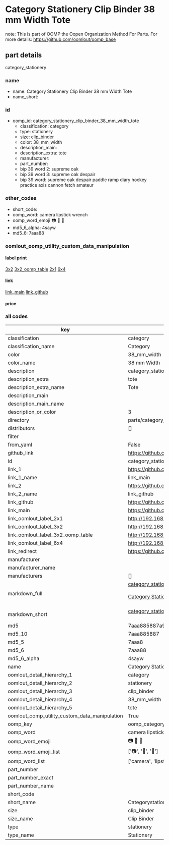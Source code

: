 # Category Stationery Clip Binder 38 mm Width Tote  

note: This is part of OOMP the Oopen Organization Method For Parts. For more details: https://github.com/oomlout/oomp_base

##  part details
  



category_stationery



### name
* name: Category Stationery Clip Binder 38 mm Width Tote
* name_short: 
### id
* oomp_id: category_stationery_clip_binder_38_mm_width_tote
  * classification: category
  * type: stationery
  * size: clip_binder
  * color: 38_mm_width
  * description_main: 
  * description_extra: tote
  * manufacturer: 
  * part_number: 
  * bip 39 word 2: supreme oak
  * bip 39 word 3: supreme oak despair
  * bip 39 word: supreme oak despair paddle ramp diary hockey practice axis cannon fetch amateur

### other_codes
* short_code: 
* oomp_word: camera lipstick wrench
* oomp_word_emoji :camera: :lipstick: :wrench:
* md5_6_alpha: 4sayw
* md5_6: 7aaa88






### oomlout_oomp_utility_custom_data_manipulation
#### label print
[3x2](http://192.168.1.245:1112/?label=oomp%204sayw)
[3x2_oomp_table](http://192.168.1.108:1112/?label=oomp%204sayw)
[2x1](http://192.168.1.242:1112/?label=oomp%204sayw)
[6x4](http://192.168.1.55:1112/?label=oomp%204sayw)    

#### link

[link_main](https://github.com/oomlout/oomlout_oomp_version_1_messy/tree/main/parts/category_stationery_clip_binder_38_mm_width_tote) [link_github](https://github.com/oomlout/oomlout_oomp_version_1_messy/tree/main/parts/category_stationery_clip_binder_38_mm_width_tote)                             

#### price







### all codes 
| key | value |  
| --- | --- |  
| classification | category |  
| classification_name | Category |  
| color | 38_mm_width |  
| color_name | 38 mm Width |  
| description | category_stationery |  
| description_extra | tote |  
| description_extra_name | Tote |  
| description_main |  |  
| description_main_name |  |  
| description_or_color | 3  |  
| directory | parts/category_stationery_clip_binder_38_mm_width_tote |  
| distributors | [] |  
| filter |  |  
| from_yaml | False |  
| github_link | https://github.com/oomlout/oomlout_oomp_part_src/tree/main/parts/category_stationery_clip_binder_38_mm_width_tote |  
| id | category_stationery_clip_binder_38_mm_width_tote |  
| link_1 | https://github.com/oomlout/oomlout_oomp_version_1_messy/tree/main/parts/category_stationery_clip_binder_38_mm_width_tote |  
| link_1_name | link_main |  
| link_2 | https://github.com/oomlout/oomlout_oomp_version_1_messy/tree/main/parts/category_stationery_clip_binder_38_mm_width_tote |  
| link_2_name | link_github |  
| link_github | https://github.com/oomlout/oomlout_oomp_version_1_messy/tree/main/parts/category_stationery_clip_binder_38_mm_width_tote |  
| link_main | https://github.com/oomlout/oomlout_oomp_version_1_messy/tree/main/parts/category_stationery_clip_binder_38_mm_width_tote |  
| link_oomlout_label_2x1 | http://192.168.1.242:1112/?label=oomp%204sayw |  
| link_oomlout_label_3x2 | http://192.168.1.245:1112/?label=oomp%204sayw |  
| link_oomlout_label_3x2_oomp_table | http://192.168.1.108:1112/?label=oomp%204sayw |  
| link_oomlout_label_6x4 | http://192.168.1.55:1112/?label=oomp%204sayw |  
| link_redirect | https://github.com/oomlout/oomlout_oomp_version_1_messy/tree/main/parts/category_stationery_clip_binder_38_mm_width_tote |  
| manufacturer |  |  
| manufacturer_name |  |  
| manufacturers | [] |  
| markdown_full | [category_stationery_clip_binder_38_mm_width_tote](none)<br>[](none)<br>[Category Stationery Clip Binder 38 Mm Width Tote](none)<br><br> |  
| markdown_short | [category_stationery_clip_binder_38_mm_width_tote](none)<br><br> |  
| md5 | 7aaa885887a96d8cf558b9ec7825f6cf |  
| md5_10 | 7aaa885887 |  
| md5_5 | 7aaa8 |  
| md5_6 | 7aaa88 |  
| md5_6_alpha | 4sayw |  
| name | Category Stationery Clip Binder 38 mm Width Tote |  
| oomlout_detail_hierarchy_1 | category |  
| oomlout_detail_hierarchy_2 | stationery |  
| oomlout_detail_hierarchy_3 | clip_binder |  
| oomlout_detail_hierarchy_4 | 38_mm_width |  
| oomlout_detail_hierarchy_5 | tote |  
| oomlout_oomp_utility_custom_data_manipulation | True |  
| oomp_key | oomp_category_stationery_clip_binder_38_mm_width_tote |  
| oomp_word | camera lipstick wrench |  
| oomp_word_emoji | :camera: :lipstick: :wrench: |  
| oomp_word_emoji_list | [':camera:', ':lipstick:', ':wrench:'] |  
| oomp_word_list | ['camera', 'lipstick', 'wrench'] |  
| part_number |  |  
| part_number_exact |  |  
| part_number_name |  |  
| short_code |  |  
| short_name | Categorystationery |  
| size | clip_binder |  
| size_name | Clip Binder |  
| type | stationery |  
| type_name | Stationery |  
